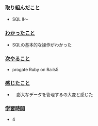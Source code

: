 ### <u>取り組んだこと</u>
- SQL Ⅱ〜


### <u>わかったこと</u>
- SQLの基本的な操作がわかった

### <u>次やること</u>
- progate Ruby on Rails5

### <u>感じたこと</u>
- 　膨大なデータを管理するの大変と感じた

### <u>学習時間</u>
- 4
